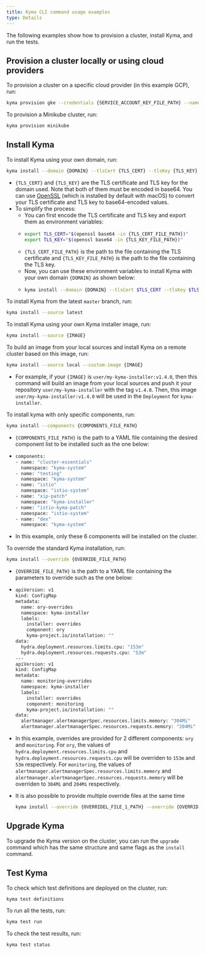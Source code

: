 ```yaml
---
title: Kyma CLI command usage examples
type: Details
---
```


The following examples show how to provision a cluster, install Kyma, and run the tests.

## Provision a cluster locally or using cloud providers

To provision a cluster on a specific cloud provider (in this example GCP), run:

```bash
kyma provision gke --credentials {SERVICE_ACCOUNT_KEY_FILE_PATH} --name {CLUSTER_NAME} --project {GCP_PROJECT} 
```

To provision a Minikube cluster, run:

```bash
kyma provision minikube
```

## Install Kyma

To install Kyma using your own domain, run:

```bash
kyma install --domain {DOMAIN} --tlsCert {TLS_CERT} --tlsKey {TLS_KEY}
```
- `{TLS_CERT}` and `{TLS_KEY}` are the TLS certificate and TLS key for the domain used. Note that both of them must be encoded in base64. You can use [OpenSSL](https://www.openssl.org/) (which is installed by default with macOS) to convert your TLS certificate and TLS key to base64-encoded values.
- To simplify the process:
  - You can first encode the TLS certificate and TLS key and export them as environment variables:
  - ```bash
    export TLS_CERT="$(openssl base64 -in {TLS_CERT_FILE_PATH})"
    export TLS_KEY="$(openssl base64 -in {TLS_KEY_FILE_PATH})"
    ```
  - `{TLS_CERT_FILE_PATH}` is the path to the file containing the TLS certificate and `{TLS_KEY_FILE_PATH}` is the path to the file containing the TLS key.
  - Now, you can use these environment variables to install Kyma with your own domain `{DOMAIN}` as shown below:
  - ```bash
    kyma install --domain {DOMAIN} --tlsCert $TLS_CERT --tlsKey $TLS_KEY
    ```

To install Kyma from the latest `master` branch, run:

```bash
kyma install --source latest
```

To install Kyma using your own Kyma installer image, run:

```bash
kyma install --source {IMAGE}
```

To build an image from your local sources and install Kyma on a remote cluster based on this image, run:

```bash
kyma install --source local --custom-image {IMAGE}
```
- For example, if your `{IMAGE}` is `user/my-kyma-installer:v1.4.0`, then this command will build an image from your local sources and push it your repository `user/my-kyma-installer` with the tag `v1.4.0`. Then, this image `user/my-kyma-installer:v1.4.0` will be used in the `Deployment` for `kyma-installer`.

To install kyma with only specific components, run:

```bash
kyma install --components {COMPONENTS_FILE_PATH}
```
- `{COMPONENTS_FILE_PATH}` is the path to a YAML file containing the desired component list to be installed such as the one below:
- ```bash
  components:
  - name: "cluster-essentials"
    namespace: "kyma-system"
  - name: "testing"
    namespace: "kyma-system"
  - name: "istio"
    namespace: "istio-system"
  - name: "xip-patch"
    namespace: "kyma-installer"
  - name: "istio-kyma-patch"
    namespace: "istio-system"
  - name: "dex"
    namespace: "kyma-system"
  ```
- In this example, only these 6 components will be installed on the cluster.

To override the standard Kyma installation, run:
```bash
kyma install --override {OVERRIDE_FILE_PATH}
```
- `{OVERRIDE_FILE_PATH}` is the path to a YAML file containing the parameters to override such as the one below:
- ```bash
  apiVersion: v1
  kind: ConfigMap
  metadata:
    name: ory-overrides
    namespace: kyma-installer
    labels:
      installer: overrides
      component: ory
      kyma-project.io/installation: ""
  data:
    hydra.deployment.resources.limits.cpu: "153m"
    hydra.deployment.resources.requests.cpu: "53m"
  ---
  apiVersion: v1
  kind: ConfigMap
  metadata:
    name: monitoring-overrides
    namespace: kyma-installer
    labels:
      installer: overrides
      component: monitoring
      kyma-project.io/installation: ""
  data:
    alertmanager.alertmanagerSpec.resources.limits.memory: "304Mi"
    alertmanager.alertmanagerSpec.resources.requests.memory: "204Mi"
  ```
- In this example, overrides are provided for 2 different components: `ory` and `monitoring`. For `ory`, the values of `hydra.deployment.resources.limits.cpu` and `hydra.deployment.resources.requests.cpu` will be overriden to `153m` and `53m` respectively. For `monitoring`, the values of `alertmanager.alertmanagerSpec.resources.limits.memory` and `alertmanager.alertmanagerSpec.resources.requests.memory` will be overriden to `304Mi` and `204Mi` respectively.

- It is also possible to provide multiple override files at the same time
  ```bash
  kyma install --override {OVERRIDEL_FILE_1_PATH} --override {OVERRIDE_FILE_2_PATH}
  ```

## Upgrade Kyma      

To upgrade the Kyma version on the cluster, you can run the `upgrade` command which has the same structure and same flags as the `install` command.

## Test Kyma

To check which test definitions are deployed on the cluster, run:

```bash
kyma test definitions
```

To run all the tests, run:

```bash
kyma test run
```

To check the test results, run:

```bash
kyma test status
```
